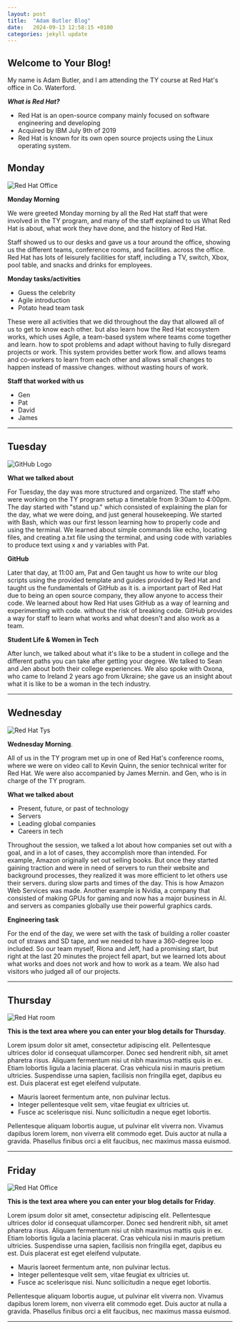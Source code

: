 ```yaml
---
layout: post
title:  "Adam Butler Blog"
date:   2024-09-13 12:58:15 +0100
categories: jekyll update
---
```


## Welcome to Your Blog!
My name is Adam Butler, and I am attending the TY course at Red Hat's office in Co. Waterford.

**_What is Red Hat?_**
* Red Hat is an open-source company mainly focused on software engineering and developing
* Acquired by IBM July 9th of 2019
* Red Hat is known for its own open source projects using the Linux operating system.


## Monday
![Red Hat Office](https://ctsgroup.ie/images/made/images/uploads/clients/IMG_0606_960_550_s_c1.JPG "Red Hat Waterford")

**Monday Morning**

We were greeted Monday morning by all the Red Hat staff that were involved in the TY program, and many of the staff explained to us
What Red Hat is about, what work they have done, and the history of Red Hat.

Staff showed us to our desks and gave us a tour around the office, showing us the different teams, conference rooms, and facilities.
across the office. Red Hat has lots of leisurely facilities for staff, including a TV, switch, Xbox, pool table, and snacks and drinks for employees. 

**Monday tasks/activities**

* Guess the celebrity
* Agile introduction
* Potato head team task

These were all activities that we did throughout the day that allowed all of us to get to know each other.
but also learn how the Red Hat ecosystem works, which uses Agile, a team-based system where teams come together and learn.
how to spot problems and adapt without having to fully disregard projects or work. This system provides better work flow.
and allows teams and co-workers to learn from each other and allows small changes to happen instead of massive changes.
without wasting hours of work.

**Staff that worked with us**
* Gen 
* Pat
* David 
* James

---
## Tuesday
![GitHub Logo](https://www.lffl.org/wp-content/uploads/2018/06/github.jpeg)

**What we talked about**

For Tuesday, the day was more structured and organized. The staff who were working on the TY program setup a timetable from 9:30am to 4:00pm. The day started with "stand up."
which consisted of explaining the plan for the day, what we were doing, and just general housekeeping. We started with Bash, which was our first lesson learning how to properly code and using the terminal.
We learned about simple commands like echo, locating files, and creating a.txt file using the terminal, and using code with variables to produce text using x and y variables with Pat.

**GitHub**

Later that day, at 11:00 am, Pat and Gen taught us how to write our blog scripts using the provided template and guides provided by Red Hat and taught us the fundamentals of GitHub as it is.
a important part of Red Hat due to being an open source company, they allow anyone to access their code. We learned about how Red Hat uses GitHub as a way of learning and experimenting with code.
without the risk of breaking code. GitHub provides a way for staff to learn what works and what doesn't and also work as a team.

**Student Life & Women in Tech**

After lunch, we talked about what it's like to be a student in college and the different paths you can take after getting your degree. We talked to Sean and Jen about both their college experiences.
We also spoke with Oxona, who came to Ireland 2 years ago from Ukraine; she gave us an insight about what it is like to be a woman in the tech industry.



---
## Wednesday
![Red Hat Tys](https://www.adrianseglobal.com/assets/p1_i4.png)


**Wednesday Morning**.

All of us in the TY program met up in one of Red Hat's conference rooms, where we were on video call to Kevin Quinn, the senior technical writer for Red Hat. We were also accompanied by James Mernin.
and Gen, who is in charge of the TY program.

**What we talked about**
* Present, future, or past of technology
* Servers
* Leading global companies
* Careers in tech

Throughout the session, we talked a lot about how companies set out with a goal, and in a lot of cases, they accomplish more than intended. For example, Amazon originally set out selling books.
But once they started gaining traction and were in need of servers to run their website and background processes, they realized it was more efficient to let others use their servers.
during slow parts and times of the day. This is how Amazon Web Services was made. Another example is Nvidia, a company that consisted of making GPUs for gaming and now has a major business in AI.
and servers as companies globally use their powerful graphics cards.

**Engineering task**

For the end of the day, we were set with the task of building a roller coaster out of straws and SD tape, and we needed to have a 360-degree loop included. So our team myself, Riona and Jeff, had a promising
start, but right at the last 20 minutes the project fell apart, but we learned lots about what works and does not work and how to work as a team. We also had visitors who judged all of our projects.



---
## Thursday
![Red Hat room](https://www.adrianseglobal.com/assets/p1_i4.png)

**This is the text area where you can enter your blog details for Thursday**.

Lorem ipsum dolor sit amet, consectetur adipiscing elit. Pellentesque ultrices dolor id consequat ullamcorper. Donec sed hendrerit nibh, sit amet pharetra risus. Aliquam fermentum nisi ut nibh maximus mattis quis in ex. Etiam lobortis ligula a lacinia placerat. Cras vehicula nisi in mauris pretium ultricies. Suspendisse urna sapien, facilisis non fringilla eget, dapibus eu est. Duis placerat est eget eleifend vulputate. 

* Mauris laoreet fermentum ante, non pulvinar lectus. 
* Integer pellentesque velit sem, vitae feugiat ex ultricies ut. 
* Fusce ac scelerisque nisi. Nunc sollicitudin a neque eget lobortis. 

Pellentesque aliquam lobortis augue, ut pulvinar elit viverra non. Vivamus dapibus lorem lorem, non viverra elit commodo eget. Duis auctor at nulla a gravida. Phasellus finibus orci a elit faucibus, nec maximus massa euismod.

---
## Friday
![Red Hat Office](https://github.blog/wp-content/uploads/2023/10/Collaboration-DarkMode-2.png?resize=1200%2C630 "Github")

**This is the text area where you can enter your blog details for Friday**.

Lorem ipsum dolor sit amet, consectetur adipiscing elit. Pellentesque ultrices dolor id consequat ullamcorper. Donec sed hendrerit nibh, sit amet pharetra risus. Aliquam fermentum nisi ut nibh maximus mattis quis in ex. Etiam lobortis ligula a lacinia placerat. Cras vehicula nisi in mauris pretium ultricies. Suspendisse urna sapien, facilisis non fringilla eget, dapibus eu est. Duis placerat est eget eleifend vulputate. 

* Mauris laoreet fermentum ante, non pulvinar lectus. 
* Integer pellentesque velit sem, vitae feugiat ex ultricies ut. 
* Fusce ac scelerisque nisi. Nunc sollicitudin a neque eget lobortis. 

Pellentesque aliquam lobortis augue, ut pulvinar elit viverra non. Vivamus dapibus lorem lorem, non viverra elit commodo eget. Duis auctor at nulla a gravida. Phasellus finibus orci a elit faucibus, nec maximus massa euismod.

---

